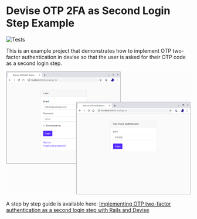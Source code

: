 # Devise OTP 2FA as Second Login Step Example
![Tests](https://github.com/jamesridgway/devise-otp-second-step/workflows/Tests/badge.svg?branch=master)

This is an example project that demonstrates how to implement OTP two-factor authentication in devise so that the user
is asked for their OTP code as a second login step.

![OTP as second-step](./devise-otp-second-step.png)

A step by step guide is available here: [Implementing OTP two-factor authentication as a second login step with Rails and Devise](https://www.jamesridgway.co.uk/implementing-a-two-step-otp-u2f-login-workflow-with-rails-and-devise/)
